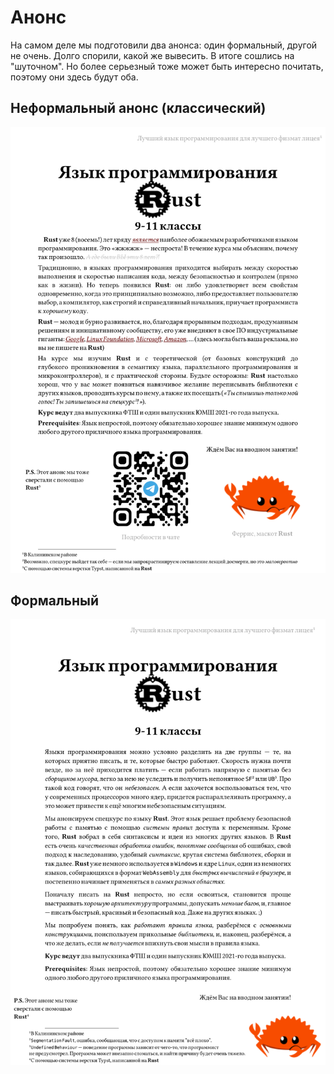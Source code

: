 # Анонс

На самом деле мы подготовили два анонса: один формальный, другой не очень. Долго спорили, какой же вывесить. В итоге сошлись на "шуточном". Но более серьезный тоже может быть интересно почитать, поэтому они здесь будут оба.

## Неформальный анонс (классический)

![](img/anounce.svg)

## Формальный

![](img/old-anounce.svg)

<style>
	img {
		background: white;
	}
</style>